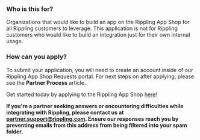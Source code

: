 
### Who is this for?

Organizations that would like to build an app on the Rippling App Shop for all Rippling customers to leverage. This application is not for Rippling customers who would like to build an integration just for their own internal usage.

### How can you apply?
To submit your application, you will need to create an account inside of our Rippling App Shop Requests portal. For next steps on after applying, please see the **Partner Process** article.

<Note>Get started today by applying to the Rippling App Shop [here](https://rippling-public.atlassian.net/servicedesk/customer/portal/3)! </Note>

<Check>**If you're a partner seeking answers or encountering difficulties while integrating with Rippling, please contact us at partner.support@rippling.com. Ensure our responses reach you by preventing emails from this address from being filtered into your spam folder.**</Check>

